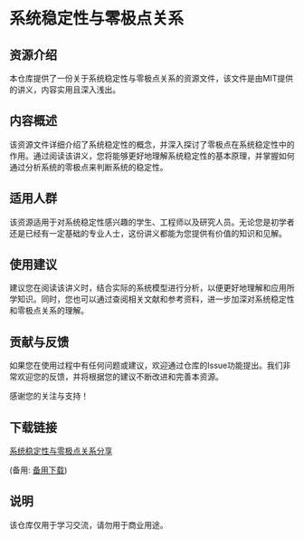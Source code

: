 # 系统稳定性与零极点关系

## 资源介绍

本仓库提供了一份关于系统稳定性与零极点关系的资源文件，该文件是由MIT提供的讲义，内容实用且深入浅出。

## 内容概述

该资源文件详细介绍了系统稳定性的概念，并深入探讨了零极点在系统稳定性中的作用。通过阅读该讲义，您将能够更好地理解系统稳定性的基本原理，并掌握如何通过分析系统的零极点来判断系统的稳定性。

## 适用人群

该资源适用于对系统稳定性感兴趣的学生、工程师以及研究人员。无论您是初学者还是已经有一定基础的专业人士，这份讲义都能为您提供有价值的知识和见解。

## 使用建议

建议您在阅读该讲义时，结合实际的系统模型进行分析，以便更好地理解和应用所学知识。同时，您也可以通过查阅相关文献和参考资料，进一步加深对系统稳定性和零极点关系的理解。

## 贡献与反馈

如果您在使用过程中有任何问题或建议，欢迎通过仓库的Issue功能提出。我们非常欢迎您的反馈，并将根据您的建议不断改进和完善本资源。

感谢您的关注与支持！

## 下载链接
[系统稳定性与零极点关系分享](https://pan.quark.cn/s/59d1c49b1f16) 

(备用: [备用下载](https://pan.baidu.com/s/1aTpjv2x6BmPLuWBOgE-Jcg?pwd=1234))

## 说明

该仓库仅用于学习交流，请勿用于商业用途。

